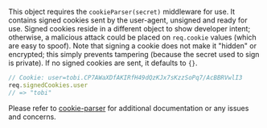 This object requires the `cookieParser(secret)` middleware for use. It contains signed cookies sent by the user-agent, unsigned and ready for use. Signed cookies reside in a different object to show developer intent; otherwise, a malicious attack could be placed on `req.cookie` values (which are easy to spoof). Note that signing a cookie does not make it "hidden" or encrypted; this simply prevents tampering (because the secret used to sign is private). If no signed cookies are sent, it defaults to `{}`.

```js
// Cookie: user=tobi.CP7AWaXDfAKIRfH49dQzKJx7sKzzSoPq7/AcBBRVwlI3
req.signedCookies.user
// => "tobi"
```

Please refer to [cookie-parser](https://github.com/expressjs/cookie-parser) for additional documentation or any issues and concerns.
